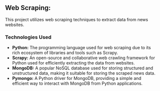 ## **Web Scraping:** ##

This project utilizes web scraping techniques to extract data from news websites.

### **Technologies Used** ###

- **Python:** The programming language used for web scraping due to its rich ecosystem of libraries and tools such as Scrapy.
- **Scrapy:** An open-source and collaborative web crawling framework for Python used for efficiently extracting the data from websites.
- **MongoDB:** A popular NoSQL database used for storing structured and unstructured data, making it suitable for storing the scraped news data.
- **Pymongo:** A Python driver for MongoDB, providing a simple and efficient way to interact with MongoDB from Python applications.
